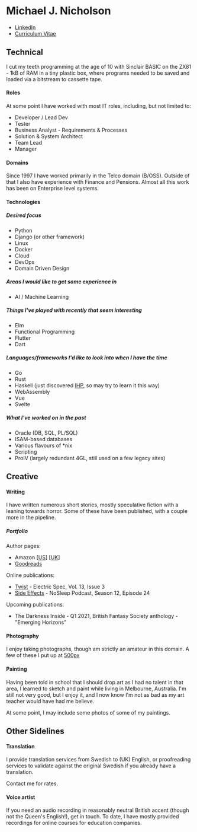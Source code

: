 # Michael J. Nicholson
* [LinkedIn](https://www.linkedin.com/in/michjnich)
* [Curriculum Vitae](./CV.pdf)

## Technical
I cut my teeth programming at the age of 10 with Sinclair BASIC on the ZX81 - 1kB of RAM in a tiny plastic box, where programs needed to be saved and loaded via a bitstream to cassette tape. 
#### Roles
At some point I have worked with most IT roles, including, but not limited to:

* Developer / Lead Dev
* Tester
* Business Analyst - Requirements & Processes
* Solution & System Architect
* Team Lead
* Manager
#### Domains
Since 1997 I have worked primarily in the Telco domain (B/OSS). Outside of that I also have experience with Finance and Pensions. Almost all this work has been on Enterprise level systems. 
#### Technologies
##### Desired focus
* Python
* Django (or other framework)
* Linux
* Docker
* Cloud
* DevOps
* Domain Driven Design
##### Areas I would like to get some experience in
* AI / Machine Learning
##### Things I've played with recently that seem interesting
* Elm
* Functional Programming
* Flutter
* Dart
##### Languages/frameworks I'd like to look into when I have the time
* Go
* Rust
* Haskell (just discovered [IHP](https://ihp.digitallyinduced.com), so may try to learn it this way)
* WebAssembly
* Vue
* Svelte
##### What I've worked on in the past
* Oracle (DB, SQL, PL/SQL)
* ISAM-based databases
* Various flavours of *nix
* Scripting
* ProIV (largely redundant 4GL, still used on a few legacy sites)

## Creative
#### Writing
I have written numerous short stories, mostly speculative fiction with a leaning towards horror. Some of these have been published, with a couple more in the pipeline. 
##### Portfolio
Author pages:

* Amazon [[US](https://www.amazon.com/Michael-J-Nicholson/e/B01C7K1928)] [[UK](https://www.amazon.co.uk/Michael-J-Nicholson/e/B01C7K1928)]
* [Goodreads](https://www.goodreads.com/author/show/15011232.Michael_J_Nicholson)

Online publications:

* [Twist](http://electricspec.com/Volume13/Issue3/nicholson.html) - Electric Spec, Vol. 13, Issue 3
* [Side Effects](https://www.thenosleeppodcast.com/episodes/s12/12x24) - NoSleep Podcast, Season 12, Episode 24 

Upcoming publications:

* The Darkness Inside - Q1 2021, British Fantasy Society anthology - "Emerging Horizons"

#### Photography
I enjoy taking photographs, though am strictly an amateur in this domain. A few of these I put up at [500px](https://www.500px.com/michjnich)
#### Painting
Having been told in school that I should drop art as I had no talent in that area, I learned to sketch and paint while living in Melbourne, Australia. I'm still not very good, but I enjoy it, and I now know I'm not as bad as my art teacher would have had me believe.

At some point, I may include some photos of some of my paintings.

## Other Sidelines
#### Translation
I provide translation services from Swedish to (UK) English, or proofreading services to validate against the original Swedish if you already have a translation. 

Contact me for rates.
#### Voice artist
If you need an audio recording in reasonably neutral British accent (though not the Queen's English!), get in touch. To date, I have mostly provided recordings for online courses for education companies. 
